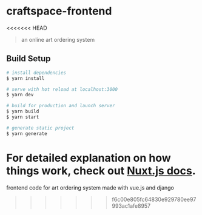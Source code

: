 # craftspace-frontend
<<<<<<< HEAD

> an online art ordering system

## Build Setup

``` bash
# install dependencies
$ yarn install

# serve with hot reload at localhost:3000
$ yarn dev

# build for production and launch server
$ yarn build
$ yarn start

# generate static project
$ yarn generate
```

For detailed explanation on how things work, check out [Nuxt.js docs](https://nuxtjs.org).
=======
frontend code for art ordering system made with vue.js and django
>>>>>>> f6c00e805fc64830e929780ee97993ac1afe8957
